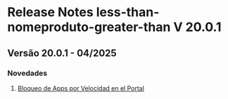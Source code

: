 # Release Notes less-than-nomeproduto-greater-than V 20.0.1

## **Versão 20.0.1 - 04/2025**


### **Novedades**

1. [Bloqueo de Apps por Velocidad en el Portal](Bloqueo-De-Apps-Por-Velocidad-En-El-Portal.md)
